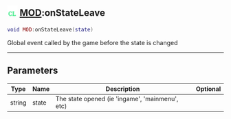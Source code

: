 ## <img src="../../.gitbook/assets/client.png" width="24" height=24 /> [MOD](https://iaswiki.rawr.dev/readme/mod):onStateLeave

```lua
void MOD:onStateLeave(state)
```

Global event called by the game before the state is changed

------
## Parameters

| Type   | Name | Description | Optional |
| ------ | ---- | ----------- | -------: |
| string | state | The state opened (ie 'ingame', 'mainmenu', etc) |  |

